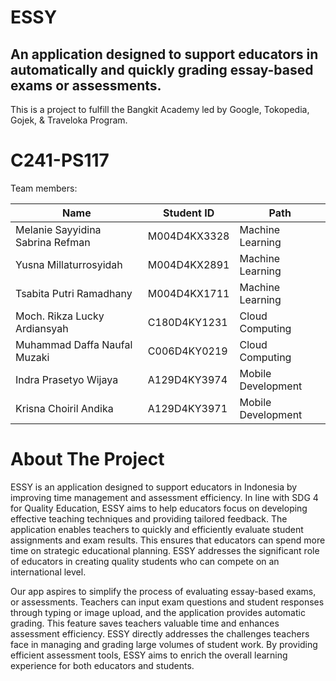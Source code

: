 # ESSY

## An application designed to support educators in automatically and quickly grading essay-based exams or assessments.

This is a project to fulfill the Bangkit Academy led by Google, Tokopedia, Gojek, & Traveloka Program.

# C241-PS117

Team members:

| Name                             | Student ID   | Path               |
| -------------------------------- | ------------ | ------------------ |
| Melanie Sayyidina Sabrina Refman | M004D4KX3328 | Machine Learning   |
| Yusna Millaturrosyidah           | M004D4KX2891 | Machine Learning   |
| Tsabita Putri Ramadhany          | M004D4KX1711 | Machine Learning   |
| Moch. Rikza Lucky Ardiansyah     | C180D4KY1231 | Cloud Computing    |
| Muhammad Daffa Naufal Muzaki     | C006D4KY0219 | Cloud Computing    |
| Indra Prasetyo Wijaya            | A129D4KY3974 | Mobile Development |
| Krisna Choiril Andika            | A129D4KY3971 | Mobile Development |

# About The Project

ESSY is an application designed to support educators in Indonesia by improving time management and assessment efficiency. In line with SDG 4 for Quality Education, ESSY aims to help educators focus on developing effective teaching techniques and providing tailored feedback. The application enables teachers to quickly and efficiently evaluate student assignments and exam results. This ensures that educators can spend more time on strategic educational planning. ESSY addresses the significant role of educators in creating quality students who can compete on an international level.

Our app aspires to simplify the process of evaluating essay-based exams, or assessments. Teachers can input exam questions and student responses through typing or image upload, and the application provides automatic grading. This feature saves teachers valuable time and enhances assessment efficiency. ESSY directly addresses the challenges teachers face in managing and grading large volumes of student work. By providing efficient assessment tools, ESSY aims to enrich the overall learning experience for both educators and students.
